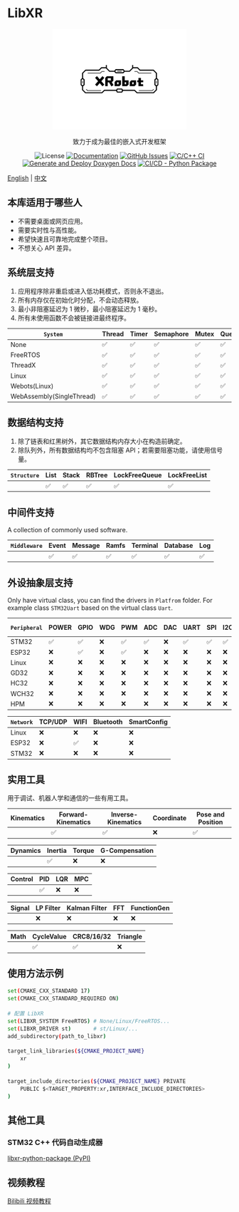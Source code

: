 
# LibXR

<div align="center">

<img src="https://github.com/Jiu-xiao/LibXR_CppCodeGenerator/raw/main/imgs/XRobot.jpeg" width="300">

致力于成为最佳的嵌入式开发框架

![License](https://img.shields.io/badge/license-Apache--2.0-blue)
[![Documentation](https://img.shields.io/badge/docs-online-brightgreen)](https://jiu-xiao.github.io/libxr/)
[![GitHub Issues](https://img.shields.io/github/issues/Jiu-xiao/libxr)](https://github.com/Jiu-xiao/libxr/issues)
[![C/C++ CI](https://github.com/Jiu-xiao/libxr/actions/workflows/check.yml/badge.svg)](https://github.com/Jiu-xiao/libxr/actions/workflows/check.yml)
[![Generate and Deploy Doxygen Docs](https://github.com/Jiu-xiao/libxr/actions/workflows/doxygen.yml/badge.svg)](https://github.com/Jiu-xiao/libxr/actions/workflows/doxygen.yml)
[![CI/CD - Python Package](https://github.com/Jiu-xiao/LibXR_CppCodeGenerator/actions/workflows/python-publish.yml/badge.svg)](https://github.com/Jiu-xiao/LibXR_CppCodeGenerator/actions/workflows/python-publish.yml)

</div>

[English](https://github.com/Jiu-xiao/libxr/blob/main/README.md) | [中文](https://github.com/Jiu-xiao/libxr/blob/main/README.zh-CN.md)

## 本库适用于哪些人

* 不需要桌面或网页应用。
* 需要实时性与高性能。
* 希望快速且可靠地完成整个项目。
* 不想关心 API 差异。

## 系统层支持

1. 应用程序除非重启或进入低功耗模式，否则永不退出。
2. 所有内存仅在初始化时分配，不会动态释放。
3. 最小非阻塞延迟为 1 微秒，最小阻塞延迟为 1 毫秒。
4. 所有未使用函数不会被链接进最终程序。

| `System`                  | Thread | Timer | Semaphore | Mutex | Queue | ASync |
| ------------------------- | ------ | ----- | --------- | ----- | ----- | ----- |
| None                      | ✅      | ✅     | ✅         | ✅     | ✅     | ✅     |
| FreeRTOS                  | ✅      | ✅     | ✅         | ✅     | ✅     | ✅     |
| ThreadX                   | ✅      | ✅     | ✅         | ✅     | ✅     | ✅     |
| Linux                     | ✅      | ✅     | ✅         | ✅     | ✅     | ✅     |
| Webots(Linux)             | ✅      | ✅     | ✅         | ✅     | ✅     | ✅     |
| WebAssembly(SingleThread) | ✅      | ✅     | ✅         | ✅     | ✅     | ✅     |

## 数据结构支持

1. 除了链表和红黑树外，其它数据结构内存大小在构造前确定。
2. 除队列外，所有数据结构均不包含阻塞 API；若需要阻塞功能，请使用信号量。

| `Structure` | List | Stack | RBTree | LockFreeQueue | LockFreeList |
| ----------- | ---- | ----- | ------ | ------------- | ------------ |
|             | ✅    | ✅     | ✅      | ✅             | ✅            |

## 中间件支持

A collection of commonly used software.

| `Middleware` | Event | Message | Ramfs | Terminal | Database | Log |
| ------------ | ----- | ------- | ----- | -------- | -------- | --- |
|              | ✅     | ✅       | ✅     | ✅        | ✅        | ✅   |

## 外设抽象层支持

Only have virtual class, you can find the drivers in `Platfrom` folder. For example class `STM32Uart` based on the virtual class `Uart`.

| `Peripheral` | POWER | GPIO | WDG | PWM | ADC | DAC | UART | SPI | I2C | CAN/CANFD | USB-CDC | FLASH |
| ------------ | ----- | ---- | --- | --- | --- | --- | ---- | --- | --- | --------- | ------- | ----- |
| STM32        | ✅     | ✅    | ❌   | ✅   | ✅   | ❌   | ✅    | ✅   | ✅   | ✅         | ✅       | ✅     |
| ESP32        | ❌     | ✅    | ❌   | ✅   | ❌   | ❌   | ❌    | ❌   | ❌   | ❌         | ✅       | ❌     |
| Linux        | ❌     | ❌    | ❌   | ❌   | ❌   | ❌   | ❌    | ❌   | ❌   | ❌         | ❌       | ✅     |
| GD32         | ❌     | ❌    | ❌   | ❌   | ❌   | ❌   | ❌    | ❌   | ❌   | ❌         | ❌       | ❌     |
| HC32         | ❌     | ❌    | ❌   | ❌   | ❌   | ❌   | ❌    | ❌   | ❌   | ❌         | ❌       | ❌     |
| WCH32        | ❌     | ❌    | ❌   | ❌   | ❌   | ❌   | ❌    | ❌   | ❌   | ❌         | ❌       | ❌     |
| HPM          | ❌     | ❌    | ❌   | ❌   | ❌   | ❌   | ❌    | ❌   | ❌   | ❌         | ❌       | ❌     |

| `Network` | TCP/UDP | WIFI | Bluetooth | SmartConfig |
| --------- | ------- | ---- | --------- | ----------- |
| Linux     | ❌       | ❌    | ❌         | ❌           |
| ESP32     | ❌       | ✅    | ❌         | ❌           |
| STM32     | ❌       | ❌    | ❌         | ❌           |

## 实用工具

用于调试、机器人学和通信的一些有用工具。

| Kinematics | Forward-Kinematics | Inverse-Kinematics | Coordinate | Pose and Position |
| ---------- | ------------------ | ------------------ | ---------- | ----------------- |
|            | ✅                  | ✅                  | ❌          | ✅                 |

| Dynamics | Inertia | Torque | G-Compensation |
| -------- | ------- | ------ | -------------- |
|          | ✅       | ❌      | ❌              |

| Control | PID | LQR | MPC |
| ------- | --- | --- | --- |
|         | ✅   | ❌   | ❌   |

| Signal | LP Filter | Kalman Filter | FFT | FunctionGen |
| ------ | --------- | ------------- | --- | ----------- |
|        | ❌         | ❌             | ❌   | ❌           |

| Math | CycleValue | CRC8/16/32 | Triangle |
| ---- | ---------- | ---------- | -------- |
|      | ✅          | ✅          | ❌        |

## 使用方法示例

```sh
set(CMAKE_CXX_STANDARD 17)
set(CMAKE_CXX_STANDARD_REQUIRED ON)

# 配置 LibXR
set(LIBXR_SYSTEM FreeRTOS) # None/Linux/FreeRTOS...
set(LIBXR_DRIVER st)       # st/Linux/...
add_subdirectory(path_to_libxr)

target_link_libraries(${CMAKE_PROJECT_NAME}
    xr
)

target_include_directories(${CMAKE_PROJECT_NAME} PRIVATE
    PUBLIC $<TARGET_PROPERTY:xr,INTERFACE_INCLUDE_DIRECTORIES>
)
```

## 其他工具

### STM32 C++ 代码自动生成器

[libxr-python-package (PyPI)](https://pypi.org/project/libxr/)

## 视频教程

[Bilibili 视频教程](https://www.bilibili.com/video/BV1c8XVYLERR/)
